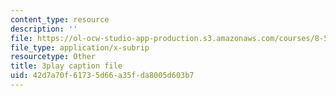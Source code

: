 ```yaml
---
content_type: resource
description: ''
file: https://ol-ocw-studio-app-production.s3.amazonaws.com/courses/8-591j-systems-biology-fall-2014/42d7a70f61735d66a35fda8005d603b7_WTesORG5H-A.vtt
file_type: application/x-subrip
resourcetype: Other
title: 3play caption file
uid: 42d7a70f-6173-5d66-a35f-da8005d603b7
---
```

